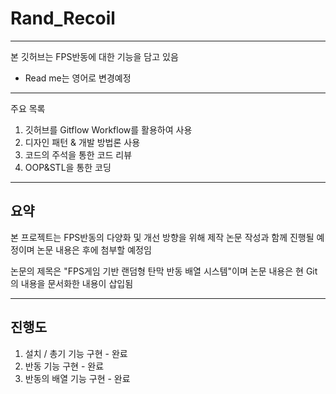# Rand_Recoil

---
본 깃허브는 FPS반동에 대한 기능을 담고 있음

* Read me는 영어로 변경예정
---
주요 목록

1. 깃허브를 Gitflow Workflow를 활용하여 사용
2. 디자인 패턴 & 개발 방법론 사용
3. 코드의 주석을 통한 코드 리뷰
4. OOP&STL을 통한 코딩

---

## 요약

본 프로젝트는 FPS반동의 다양화 및 개선 방향을 위해 제작
논문 작성과 함께 진행될 예정이며 논문 내용은 후에 첨부할 예정임

논문의 제목은 "FPS게임 기반 랜덤형 탄막 반동 배열 시스템"이며
논문 내용은 현 Git의 내용을 문서화한 내용이 삽입됨

---


## 진행도

1. 설치 / 총기 기능 구현 - 완료
2. 반동 기능 구현 - 완료
3. 반동의 배열 기능 구현 - 완료
